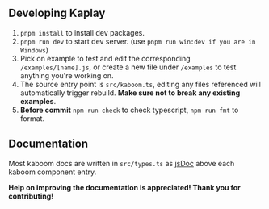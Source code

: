 ## Developing Kaplay

1. `pnpm install` to install dev packages.
2. `pnpm run dev` to start dev server. (use `pnpm run win:dev if you are in Windows`)
3. Pick on example to test and edit the corresponding `/examples/[name].js`, or create a new file under `/examples` to test anything you're working on.
4. The source entry point is `src/kaboom.ts`, editing any files referenced will automatically trigger rebuild. **Make sure not to break any existing examples**.
5. **Before commit** `npm run check` to check typescript, `npm run fmt` to format.

## Documentation

Most kaboom docs are written in `src/types.ts` as [jsDoc](https://www.typescriptlang.org/docs/handbook/jsdoc-supported-types.html) above each kaboom component entry.

**Help on improving the documentation is appreciated! Thank you for contributing!**
